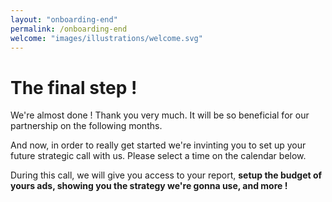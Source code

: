 ```yaml
---
layout: "onboarding-end"
permalink: /onboarding-end
welcome: "images/illustrations/welcome.svg"
---
```


# The final step !

We're almost done ! Thank you very much. It will be so beneficial for our partnership on the following months.

And now, in order to really get started we're invinting you to set up your future strategic call with us.  Please select a time on the calendar below.

During this call, we will give you access to your report, <b>setup the budget of yours ads, showing you the strategy we're gonna use, and more ! </b>
